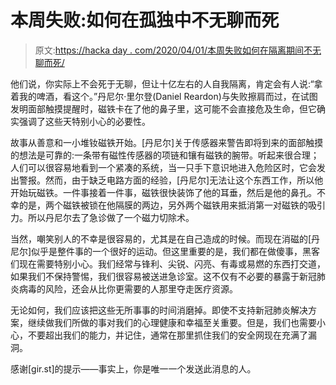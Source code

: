 # 本周失败:如何在孤独中不无聊而死

> 原文:[https://hacka day . com/2020/04/01/本周失败如何在隔离期间不无聊而死/](https://hackaday.com/2020/04/01/fail-of-the-week-how-not-to-die-of-boredom-during-isolation/)

他们说，你实际上不会死于无聊，但让十亿左右的人自我隔离，肯定会有人说:“拿着我的啤酒，看这个。”丹尼尔·里尔登(Daniel Reardon)与失败擦肩而过，在试图发明面部触摸提醒时，磁铁卡在了他的鼻子里，这可能不会直接危及生命，但它确实强调了这些天特别小心的必要性。

故事从善意和一小堆钕磁铁开始。[丹尼尔]关于传感器来警告即将到来的面部触摸的想法是可靠的:一条带有磁性传感器的项链和镶有磁铁的腕带。听起来很合理；人们可以很容易地看到一个紧凑的系统，当一只手下意识地进入危险区时，它会发出警报。然而，由于缺乏电路方面的经验，[丹尼尔]无法让这个东西工作，所以他开始玩磁铁。一件事接着一件事，磁铁很快装饰了他的耳垂，然后是他的鼻孔。不幸的是，两个磁铁被锁在他隔膜的两边，另外两个磁铁用来抵消第一对磁铁的吸引力。所以丹尼尔去了急诊做了一个磁力切除术。

当然，嘲笑别人的不幸是很容易的，尤其是在自己造成的时候。而现在消磁的[丹尼尔]似乎是整件事的一个很好的运动。但这里重要的是，我们都在做傻事，黑客们现在需要特别小心。我们经常与锋利、尖锐、闪亮、有毒或易燃的东西打交道，如果我们不保持警惕，我们很容易被送进急诊室。这不仅有不必要的暴露于新冠肺炎病毒的风险，还会从比你更需要的人那里夺走医疗资源。

无论如何，我们应该把这些无所事事的时间消磨掉。即使不支持新冠肺炎解决方案，继续做我们所做的事对我们的心理健康和幸福至关重要。但是，我们也需要小心，不要超出我们的能力，并记住，通常在那里抓住我们的安全网现在充满了漏洞。

感谢[gir.st]的提示——事实上，你是唯一一个发送此消息的人。